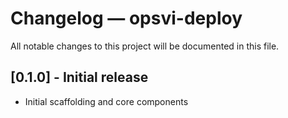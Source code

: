 # Changelog — opsvi-deploy

All notable changes to this project will be documented in this file.

## [0.1.0] - Initial release
- Initial scaffolding and core components
